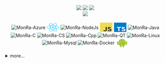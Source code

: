 <!--Hello
<h2><img src="https://emojis.slackmojis.com/emojis/images/1531849430/4246/blob-sunglasses.gif?1531849430" width="30"/> Hi There👋 , I'm MonRá! <img src="https://media.giphy.com/media/12oufCB0MyZ1Go/giphy.gif" width="50"><img src="https://i.giphy.com/9KawrQzIwdAYg.webp" width="50"></h2>
-->

<div>
  </p>
  <div align="center">
   <a href="https://www.facebook.com/ramon.chaib" target="_blank"><img src="https://img.shields.io/badge/-Facebook-%230077B5?style=for-the-badge&logo=facebook&logoColor=white" target="_blank"></a> 
  <a href="https://www.instagram.com/monrapps/" target="_blank"><img src="https://img.shields.io/badge/-Instagram-%23E4405F?style=for-the-badge&logo=instagram&logoColor=white" target="_blank"></a>
  <a href="https://www.linkedin.com/in/ramon-chaib-27007635/" target="_blank"><img src="https://img.shields.io/badge/-LinkedIn-%230077B5?style=for-the-badge&logo=linkedin&logoColor=white" target="_blank"></a>   
</div>

<div align="center">
  <img src="https://i.giphy.com/MM0Jrc8BHKx3y.webp">
</div>
  
 <div style="display: inline_block" align="center"><br>
  <img align="center" alt="MonRa-Azure" height="30" width="40" src="https://cdn.jsdelivr.net/gh/devicons/devicon/icons/azure/azure-original.svg">
  <img align="center" alt="MonRa-React" height="30" width="40" src="https://raw.githubusercontent.com/devicons/devicon/master/icons/react/react-original.svg">
  <img align="center" alt="MonRa-NodeJs" height="30" width="40" src="https://cdn.jsdelivr.net/gh/devicons/devicon/icons/nodejs/nodejs-original.svg">
  <img align="center" alt="MonRa-Js" height="30" width="40" src="https://raw.githubusercontent.com/devicons/devicon/master/icons/javascript/javascript-original.svg">     <img align="center" alt="MonRa-Ts" height="30" width="40" src="https://raw.githubusercontent.com/devicons/devicon/master/icons/typescript/typescript-original.svg">
  <img align="center" alt="MonRa-Java" height="30" width="40" src="https://cdn.jsdelivr.net/gh/devicons/devicon/icons/java/java-original.svg">
  <img align="center" alt="MonRa-C" height="30" width="40" src="https://cdn.jsdelivr.net/gh/devicons/devicon/icons/c/c-original.svg">
  <img align="center" alt="MonRa-CS" height="30" width="40" src="https://cdn.jsdelivr.net/gh/devicons/devicon/icons/csharp/csharp-original.svg">
  <img align="center" alt="MonRa-Cpp" height="30" width="40" src="https://cdn.jsdelivr.net/gh/devicons/devicon/icons/cplusplus/cplusplus-original.svg">
  <img align="center" alt="MonRa-QT" height="30" width="40" src="https://cdn.jsdelivr.net/gh/devicons/devicon/icons/qt/qt-original.svg">
  <img align="center" alt="MonRa-Linux" height="30" width="40" src="https://cdn.jsdelivr.net/gh/devicons/devicon/icons/linux/linux-original.svg">
  <img align="center" alt="MonRa-Mysql" height="30" width="40" src="https://cdn.jsdelivr.net/gh/devicons/devicon/icons/mysql/mysql-original.svg">
  <img align="center" alt="MonRa-Docker" height="30" width="40" src="https://cdn.jsdelivr.net/gh/devicons/devicon/icons/docker/docker-original.svg">  
  <img align="center" alt="MonRa-Android" height="30" width="40" src="https://github.com/devicons/devicon/blob/master/icons/android/android-original.svg">
  
</div>
</a>

</br>
<!--
[![github activity graph](https://activity-graph.herokuapp.com/graph?username=monrapps&theme=chartreuse-dark)](https://github.com/monrapps/)
-->
<div>
<details>
      <summary>more...</summary>
      
<!--
### <img src="https://media.giphy.com/media/VgCDAzcKvsR6OM0uWg/giphy.gif" width="50"> A little more about me...  

```javascript
const monra = {
    pronouns: "He" | "Him",
    code: ["any"],
    askMeAbout: ["any"],
    technologies: {
        backEnd: {
            js: ["any"],
        },
        mobileApp: {
            native: ["Android Development"]
        },
        devOps: ["AWS", "Docker🐳", "Route53", "Nginx"],
        databases: ["mongo", "MySql", "sqlite"],
        misc: ["Firebase", "Socket.IO", "selenium", "open-cv", "php", "SuiteApp"]
    },
    architecture: ["Serverless Architecture", "Progressive web applications", "Single page applications"],
    currentFocus: "Building Robots to ease opertations",
    funFact: "There are two ways to write error-free programs; only the third one works"
};
```
-->

---
<!--START_SECTION:waka-->
![Code Time](http://img.shields.io/badge/Code%20Time-1%2C222%20hrs%2044%20mins-blue)

![Profile Views](http://img.shields.io/badge/Profile%20Views-2-blue)

![Lines of code](https://img.shields.io/badge/From%20Hello%20World%20I%27ve%20Written-3.3%20million%20lines%20of%20code-blue)

**🐱 My GitHub Data** 

> 📦 66.3 kB Used in GitHub's Storage 
 > 
> 🏆 2,683 Contributions in the Year 2025
 > 
> 🚫 Not Opted to Hire
 > 
> 📜 25 Public Repositories 
 > 
> 🔑 21 Private Repositories 
 > 
**I'm an Early 🐤** 

```text
🌞 Morning                8967 commits        ████████░░░░░░░░░░░░░░░░░   32.53 % 
🌆 Daytime                11760 commits       ███████████░░░░░░░░░░░░░░   42.66 % 
🌃 Evening                4076 commits        ████░░░░░░░░░░░░░░░░░░░░░   14.78 % 
🌙 Night                  2766 commits        ███░░░░░░░░░░░░░░░░░░░░░░   10.03 % 
```
📅 **I'm Most Productive on Thursday** 

```text
Monday                   5077 commits        █████░░░░░░░░░░░░░░░░░░░░   18.42 % 
Tuesday                  5099 commits        █████░░░░░░░░░░░░░░░░░░░░   18.50 % 
Wednesday                5204 commits        █████░░░░░░░░░░░░░░░░░░░░   18.88 % 
Thursday                 5919 commits        █████░░░░░░░░░░░░░░░░░░░░   21.47 % 
Friday                   3826 commits        ███░░░░░░░░░░░░░░░░░░░░░░   13.88 % 
Saturday                 1394 commits        █░░░░░░░░░░░░░░░░░░░░░░░░   05.06 % 
Sunday                   1050 commits        █░░░░░░░░░░░░░░░░░░░░░░░░   03.81 % 
```


📊 **This Week I Spent My Time On** 

```text
🕑︎ Time Zone: America/Sao_Paulo

💬 Programming Languages: 
Other                    2 hrs 22 mins       ████████████░░░░░░░░░░░░░   48.28 % 
Text                     57 mins             █████░░░░░░░░░░░░░░░░░░░░   19.37 % 
JavaScript               44 mins             ████░░░░░░░░░░░░░░░░░░░░░   14.98 % 
Bash                     28 mins             ██░░░░░░░░░░░░░░░░░░░░░░░   09.49 % 
Public Key               15 mins             █░░░░░░░░░░░░░░░░░░░░░░░░   05.31 % 

🔥 Editors: 
VS Code                  4 hrs 55 mins       █████████████████████████   100.00 % 

🐱‍💻 Projects: 
scripts                  2 hrs 44 mins       ██████████████░░░░░░░░░░░   55.61 % 
buildroot                44 mins             ████░░░░░░░░░░░░░░░░░░░░░   14.96 % 
Unknown Project          37 mins             ███░░░░░░░░░░░░░░░░░░░░░░   12.76 % 
gww-v6i                  35 mins             ███░░░░░░░░░░░░░░░░░░░░░░   12.05 % 
gww-v6i_gridsafe_node    13 mins             █░░░░░░░░░░░░░░░░░░░░░░░░   04.61 % 

💻 Operating System: 
WSL                      4 hrs 17 mins       ██████████████████████░░░   87.23 % 
Windows                  37 mins             ███░░░░░░░░░░░░░░░░░░░░░░   12.77 % 
```

**I Mostly Code in C++** 

```text
C                        15 repos            ████░░░░░░░░░░░░░░░░░░░░░   16.85 % 
Python                   10 repos            ███░░░░░░░░░░░░░░░░░░░░░░   11.24 % 
JavaScript               10 repos            ███░░░░░░░░░░░░░░░░░░░░░░   11.24 % 
Shell                    6 repos             ██░░░░░░░░░░░░░░░░░░░░░░░   06.74 % 
HTML                     6 repos             ██░░░░░░░░░░░░░░░░░░░░░░░   06.74 % 
```



**Timeline**

![Lines of Code chart](https://raw.githubusercontent.com/monrapps/monrapps/master/assets/bar_graph.png)


 Last Updated on 08/07/2025 13:04:10 UTC
<!--END_SECTION:waka-->

